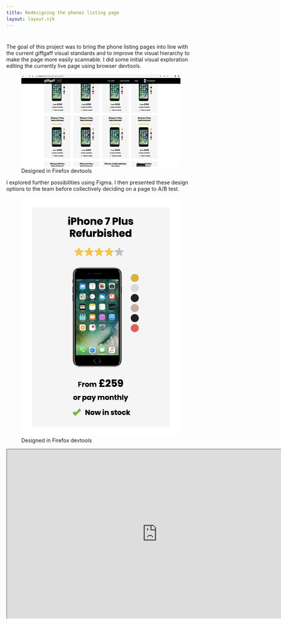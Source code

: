 ```yaml
---
title: Redesigning the phones listing page
layout: layout.njk
---
```


<div style="margin-top: 40px;" class="two-col">
<div>
The goal of this project was to bring the phone listing pages into line with the current giffgaff visual standards and to improve the visual hierarchy to make the page more easily scannable. 
I did some initial visual exploration editing the currently live page using browser devtools. 

<figure class="mt-24">
<img src="/assets/phones-first-iteration.png"/>
  <figcaption>Designed in Firefox devtools</figcaption>
</figure>

I explored further possibilities using Figma. I then presented these design options to the team before collectively deciding on a page to A/B test.

</div>
<div>
<figure>
<img src="/assets/phone-first-iteration.png"/>
  <figcaption>Designed in Firefox devtools</figcaption>
</figure></div>
</div>

<iframe class="mt-24" width="800" height="450" src="https://www.figma.com/embed?embed_host=share&url=https%3A%2F%2Fwww.figma.com%2Ffile%2FZYxNaxziODGDs8IBCEzsYS%2FPhones-list-item%3Fnode-id%3D39%253A401" allowfullscreen></iframe>